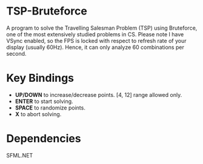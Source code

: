 # TSP-Bruteforce
A program to solve the Travelling Salesman Problem (TSP) using Bruteforce, one of the most extensively studied problems in CS.
Please note I have VSync enabled, so the FPS is locked with respect to refresh rate of your display (usually 60Hz).
Hence, it can only analyze 60 combinations per second.

# Key Bindings
* **UP/DOWN** to increase/decrease points. [4, 12] range allowed only.
* **ENTER** to start solving.
* **SPACE** to randomize points.
* **X** to abort solving.

# Dependencies
SFML.NET
